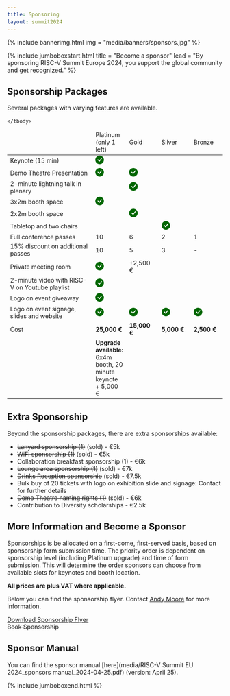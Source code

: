 ```yaml
---
title: Sponsoring
layout: summit2024
---
```


{% include bannerimg.html
    img = "media/banners/sponsors.jpg"
%}

{% include jumboboxstart.html
    title = "Become a sponsor"
    lead = "By sponsoring RISC-V Summit Europe 2024, you support the global community and get recognized."
%}

## Sponsorship Packages

Several packages with varying features are available.

<table class="sponsor-table">
    <thead>
        <tr>
            <td style="width: 40%"></td>
            <td style="width: 15%" class="sponsor-platinum">Platinum <br/>(only 1 left)</td>
            <td style="width: 15%" class="sponsor-gold">Gold</td>
            <td style="width: 15%" class="sponsor-silver">Silver</td>
            <td style="width: 15%" class="sponsor-bronze">Bronze</td>
        </tr>
    </thead>
    <tbody>
        <tr>
            <td>Keynote (15 min)</td>
            <td class="sponsor-platinum"><img src="/assets/icons/check-circle-fill-green.svg" height="20" alt="yes"></td>
            <td class="sponsor-gold"></td>
            <td class="sponsor-silver"></td>
            <td class="sponsor-bronze"></td>
        </tr>
        <tr>
            <td>Demo Theatre Presentation</td>
            <td class="sponsor-platinum"><img src="/assets/icons/check-circle-fill-green.svg" height="20" alt="yes"></td>
            <td class="sponsor-gold"><img src="/assets/icons/check-circle-fill-green.svg" height="20" alt="yes"></td>
            <td class="sponsor-silver"></td>
            <td class="sponsor-bronze"></td>
        </tr>
        <tr>
            <td>2-minute lightning talk in plenary</td>
            <td class="sponsor-platinum"></td>
            <td class="sponsor-gold"><img src="/assets/icons/check-circle-fill-green.svg" height="20" alt="yes"></td>
            <td class="sponsor-silver"></td>
            <td class="sponsor-bronze"></td>
        </tr>
        <tr>
            <td>3x2m booth space</td>
            <td class="sponsor-platinum"><img src="/assets/icons/check-circle-fill-green.svg" height="20" alt="yes"></td>
            <td class="sponsor-gold"></td>
            <td class="sponsor-silver"></td>
            <td class="sponsor-bronze"></td>
        </tr>
        <tr>
            <td>2x2m booth space</td>
            <td class="sponsor-platinum"></td>
            <td class="sponsor-gold"><img src="/assets/icons/check-circle-fill-green.svg" height="20" alt="yes"></td>
            <td class="sponsor-silver"></td>
            <td class="sponsor-bronze"></td>
        </tr>
        <tr>
            <td>Tabletop and two chairs</td>
            <td class="sponsor-platinum"></td>
            <td class="sponsor-gold"></td>
            <td class="sponsor-silver"><img src="/assets/icons/check-circle-fill-green.svg" height="20" alt="yes"></td>
            <td class="sponsor-bronze"></td>
        </tr>
        <tr>
            <td>Full conference passes</td>
            <td class="sponsor-platinum">10</td>
            <td class="sponsor-gold">6</td>
            <td class="sponsor-silver">2</td>
            <td class="sponsor-bronze">1</td>
        </tr>
        <tr>
            <td>15% discount on additional passes</td>
            <td class="sponsor-platinum">10</td>
            <td class="sponsor-gold">5</td>
            <td class="sponsor-silver">3</td>
            <td class="sponsor-bronze">-</td>
        </tr>
        <tr>
            <td>Private meeting room</td>
            <td class="sponsor-platinum"><img src="/assets/icons/check-circle-fill-green.svg" height="20" alt="yes"></td>
            <td class="sponsor-gold">+2,500 €</td>
            <td class="sponsor-silver"></td>
            <td class="sponsor-bronze"></td>
        </tr>
        <tr>
            <td>2-minute video with RISC-V on Youtube playlist</td>
            <td class="sponsor-platinum"><img src="/assets/icons/check-circle-fill-green.svg" height="20" alt="yes"></td>
            <td class="sponsor-gold"></td>
            <td class="sponsor-silver"></td>
            <td class="sponsor-bronze"></td>
        </tr>
        <tr>
            <td>Logo on event giveaway</td>
            <td class="sponsor-platinum"><img src="/assets/icons/check-circle-fill-green.svg" height="20" alt="yes"></td>
            <td class="sponsor-gold"></td>
            <td class="sponsor-silver"></td>
            <td class="sponsor-bronze"></td>
        </tr>
        <tr>
            <td>Logo on event signage, slides and website</td>
            <td class="sponsor-platinum"><img src="/assets/icons/check-circle-fill-green.svg" height="20" alt="yes"></td>
            <td class="sponsor-gold"><img src="/assets/icons/check-circle-fill-green.svg" height="20" alt="yes"></td>
            <td class="sponsor-silver"><img src="/assets/icons/check-circle-fill-green.svg" height="20" alt="yes"></td>
            <td class="sponsor-bronze"><img src="/assets/icons/check-circle-fill-green.svg" height="20" alt="yes"></td>
        </tr>
        <tr>
            <td>Cost</td>
            <td class="sponsor-platinum"><strong>25,000 €</strong></td>
            <td class="sponsor-gold"><strong>15,000 €</strong></td>
            <td class="sponsor-silver"><strong>5,000 €</strong></td>
            <td class="sponsor-bronze"><strong>2,500 €</strong></td>
        </tr>
        <tr>
            <td></td>
            <td class="sponsor-platinum"><strong>Upgrade available:</strong><br>6x4m booth, 20 minute keynote<br>+ 5,000 €</td>
            <td></td>
            <td></td>
            <td></td>
        </tr>

    </tbody>
</table>

## Extra Sponsorship

Beyond the sponsorship packages, there are extra sponsorships available:

- ~~Lanyard sponsorship (1)~~ (sold) - €5k
- ~~WiFi sponsorship (1)~~ (sold) - €5k
- Collaboration breakfast sponsorship (1) - €6k
- ~~Lounge area sponsorship (1)~~ (sold) - €7k
- ~~Drinks Reception sponsorship~~ (sold) - €7.5k
- Bulk buy of 20 tickets with logo on exhibition slide and signage: Contact for further details
- ~~Demo Theatre naming rights (1)~~ (sold) - €6k
- Contribution to Diversity scholarships - €2.5k

## More Information and Become a Sponsor

Sponsorships is be allocated on a first-come, first-served basis, based on
sponsorship form submission time. The priority order is dependent on sponsorship
level (including Platinum upgrade) and time of form submission. This will
determine the order sponsors can choose from available slots for keynotes and
booth location.

**All prices are plus VAT where applicable.**

Below you can find the sponsorship flyer. Contact [Andy Moore](mailto:andy@riscv.org) for more information.

<div class="container">
    <div class="row">
        <div class="col-lg-6 my-2 d-flex justify-content-center align-items-center">
            <a href="media/RISC-VSummitEuropeSponsorship2024.pdf" role="button" class="btn btn-lg" style="background-color: var(--riscv-y); border-color: var(--riscv-y);">Download Sponsorship Flyer</a>
        </div>
        <div class="col-lg-6 my-2 d-flex justify-content-center">
        <a role="button" class="btn btn-lg" style="background-color: var(--riscv-y); border-color: var(--riscv-y);"><s>Book Sponsorship</s></a>
        </div>
    </div>
</div>

## Sponsor Manual

You can find the sponsor manual [here](media/RISC-V Summit EU 2024_sponsors manual_2024-04-25.pdf) (version: April 25).

{% include jumboboxend.html %}
